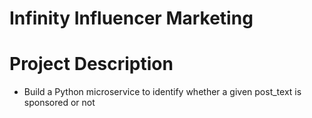# Infinity Influencer Marketing

# Project Description


* Build a Python microservice to identify whether a given post_text is sponsored or not
